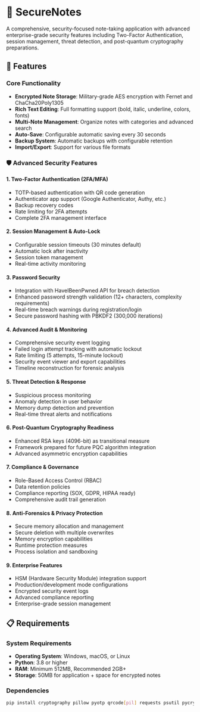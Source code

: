 # 🔐 SecureNotes

A comprehensive, security-focused note-taking application with advanced enterprise-grade security features including Two-Factor Authentication, session management, threat detection, and post-quantum cryptography preparations.

## 🌟 Features

### Core Functionality
- **Encrypted Note Storage**: Military-grade AES encryption with Fernet and ChaCha20Poly1305
- **Rich Text Editing**: Full formatting support (bold, italic, underline, colors, fonts)
- **Multi-Note Management**: Organize notes with categories and advanced search
- **Auto-Save**: Configurable automatic saving every 30 seconds
- **Backup System**: Automatic backups with configurable retention
- **Import/Export**: Support for various file formats

### 🛡️ Advanced Security Features

#### 1. **Two-Factor Authentication (2FA/MFA)**
- TOTP-based authentication with QR code generation
- Authenticator app support (Google Authenticator, Authy, etc.)
- Backup recovery codes
- Rate limiting for 2FA attempts
- Complete 2FA management interface

#### 2. **Session Management & Auto-Lock**
- Configurable session timeouts (30 minutes default)
- Automatic lock after inactivity
- Session token management
- Real-time activity monitoring

#### 3. **Password Security**
- Integration with HaveIBeenPwned API for breach detection
- Enhanced password strength validation (12+ characters, complexity requirements)
- Real-time breach warnings during registration/login
- Secure password hashing with PBKDF2 (300,000 iterations)

#### 4. **Advanced Audit & Monitoring**
- Comprehensive security event logging
- Failed login attempt tracking with automatic lockout
- Rate limiting (5 attempts, 15-minute lockout)
- Security event viewer and export capabilities
- Timeline reconstruction for forensic analysis

#### 5. **Threat Detection & Response**
- Suspicious process monitoring
- Anomaly detection in user behavior
- Memory dump detection and prevention
- Real-time threat alerts and notifications

#### 6. **Post-Quantum Cryptography Readiness**
- Enhanced RSA keys (4096-bit) as transitional measure
- Framework prepared for future PQC algorithm integration
- Advanced asymmetric encryption capabilities

#### 7. **Compliance & Governance**
- Role-Based Access Control (RBAC)
- Data retention policies
- Compliance reporting (SOX, GDPR, HIPAA ready)
- Comprehensive audit trail generation

#### 8. **Anti-Forensics & Privacy Protection**
- Secure memory allocation and management
- Secure deletion with multiple overwrites
- Memory encryption capabilities
- Runtime protection measures
- Process isolation and sandboxing

#### 9. **Enterprise Features**
- HSM (Hardware Security Module) integration support
- Production/development mode configurations
- Encrypted security event logs
- Advanced compliance reporting
- Enterprise-grade session management

## 📋 Requirements

### System Requirements
- **Operating System**: Windows, macOS, or Linux
- **Python**: 3.8 or higher
- **RAM**: Minimum 512MB, Recommended 2GB+
- **Storage**: 50MB for application + space for encrypted notes

### Dependencies
```bash
pip install cryptography pillow pyotp qrcode[pil] requests psutil pycryptodome
